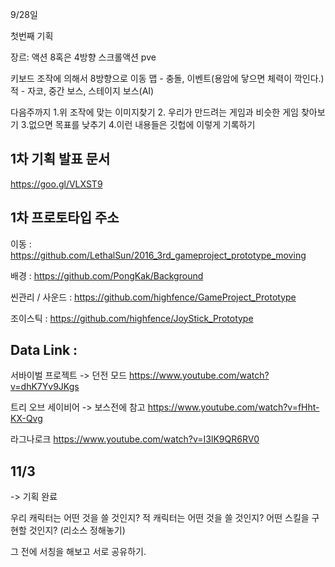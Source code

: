 9/28일

첫번째 기획

장르: 액션
     8혹은 4방향 스크롤액션
     pve

키보드 조작에 의해서 8방향으로 이동
맵 - 충돌, 이벤트(용암에 닿으면 체력이 깍인다.)
적 - 자코, 중간 보스, 스테이지 보스(AI)

다음주까지
1.위 조작에 맞는 이미지찾기
2. 우리가 만드려는 게임과 비슷한 게임 찾아보기
3.없으면 목표를 낮추기
4.이런 내용들은 깃헙에 이렇게 기록하기


## 1차 기획 발표 문서
https://goo.gl/VLXST9


## 1차 프로토타입 주소
이동 : https://github.com/LethalSun/2016_3rd_gameproject_prototype_moving

배경 : https://github.com/PongKak/Background

씬관리 / 사운드 : https://github.com/highfence/GameProject_Prototype

조이스틱 : https://github.com/highfence/JoyStick_Prototype

## Data Link :

서바이벌 프로젝트 -> 던전 모드
https://www.youtube.com/watch?v=dhK7Yv9JKgs

트리 오브 세이비어 -> 보스전에 참고
https://www.youtube.com/watch?v=fHht-KX-Qvg

라그나로크
https://www.youtube.com/watch?v=I3lK9QR6RV0


## 11/3
 -> 기획 완료

우리 캐릭터는 어떤 것을 쓸 것인지?
적 캐릭터는 어떤 것을 쓸 것인지?
어떤 스킬을 구현할 것인지? (리소스 정해놓기)


그 전에 서칭을 해보고 서로 공유하기.
